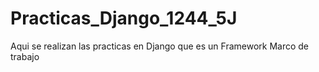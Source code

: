 # Practicas_Django_1244_5J
Aqui se realizan las practicas en Django que es un Framework Marco de trabajo
